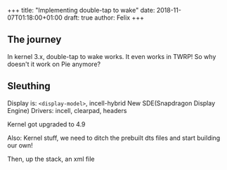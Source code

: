 +++
title: "Implementing double-tap to wake"
date: 2018-11-07T01:18:00+01:00
draft: true
author: Felix
+++

## The journey

In kernel 3.x, double-tap to wake works. It even works in TWRP!
So why doesn't it work on Pie anymore?

## Sleuthing
Display is: `<display-model>`, incell-hybrid
New SDE(Snapdragon Display Engine)
Drivers: incell, clearpad, headers

Kernel got upgraded to 4.9

Also: Kernel stuff, we need to ditch the prebuilt dts files and start building
our own!

Then, up the stack, an xml file
